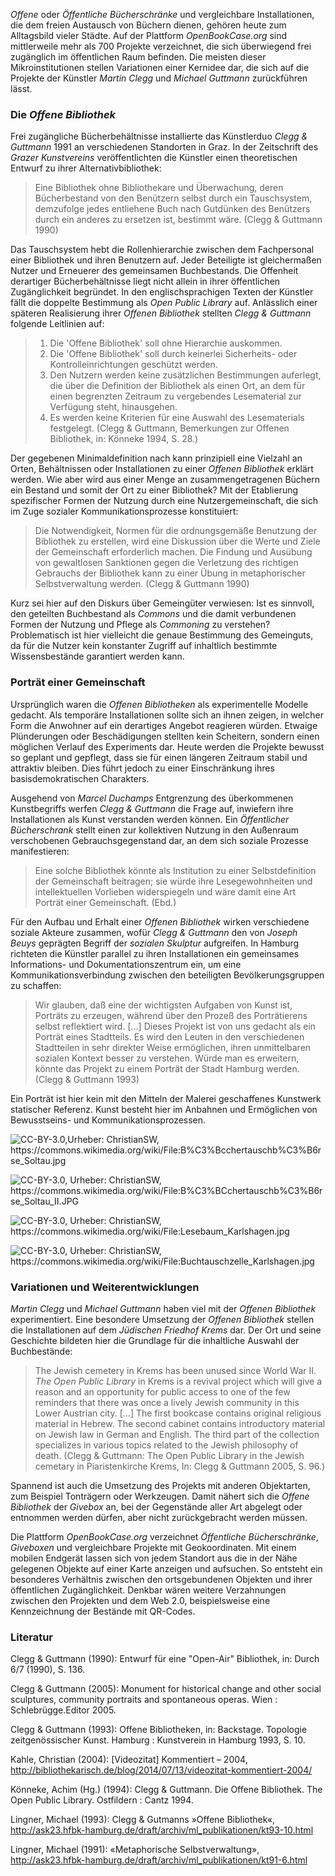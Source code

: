 *Offene* oder *Öffentliche Bücherschränke* und vergleichbare
Installationen, die dem freien Austausch von Büchern dienen, gehören
heute zum Alltagsbild vieler Städte. Auf der Plattform
*OpenBookCase.org* sind mittlerweile mehr als 700 Projekte verzeichnet,
die sich überwiegend frei zugänglich im öffentlichen Raum befinden. Die
meisten dieser Mikroinstitutionen stellen Variationen einer Kernidee
dar, die sich auf die Projekte der Künstler *Martin Clegg* und *Michael
Guttmann* zurückführen lässt.

### Die *Offene Bibliothek*

Frei zugängliche Bücherbehältnisse installierte das Künstlerduo *Clegg &
Guttmann* 1991 an verschiedenen Standorten in Graz. In der Zeitschrift
des *Grazer Kunstvereins* veröffentlichten die Künstler einen
theoretischen Entwurf zu ihrer Alternativbibliothek:

> Eine Bibliothek ohne Bibliothekare und Überwachung, deren Bücherbestand
von den Benützern selbst durch ein Tauschsystem, demzufolge jedes
entliehene Buch nach Gutdünken des Benützers durch ein anderes zu
ersetzen ist, bestimmt wäre. (Clegg & Guttmann 1990)

Das Tauschsystem hebt die Rollenhierarchie zwischen dem Fachpersonal
einer Bibliothek und ihren Benutzern auf. Jeder Beteiligte ist
gleichermaßen Nutzer und Erneuerer des gemeinsamen Buchbestands. Die
Offenheit derartiger Bücherbehältnisse liegt nicht allein in ihrer
öffentlichen Zugänglichkeit begründet. In den englischsprachigen Texten
der Künstler fällt die doppelte Bestimmung als *Open Public Library*
auf. Anlässlich einer späteren Realisierung ihrer *Offenen Bibliothek*
stellten *Clegg & Guttmann* folgende Leitlinien auf:

> 1. Die 'Offene Bibliothek' soll ohne Hierarchie auskommen. 
> 2. Die 'Offene Bibliothek' soll durch keinerlei Sicherheits- oder
Kontrolleinrichtungen geschützt werden. 
> 3. Den Nutzern werden keine
zusätzlichen Bestimmungen auferlegt, die über die Definition der
Bibliothek als einen Ort, an dem für einen begrenzten Zeitraum zu
vergebendes Lesematerial zur Verfügung steht, hinausgehen. 
> 4. Es werden
keine Kriterien für eine Auswahl des Lesematerials festgelegt. (Clegg & Guttmann, Bemerkungen zur Offenen Bibliothek, in: Könneke 1994,
S. 28.)

Der gegebenen Minimaldefinition nach kann prinzipiell eine Vielzahl an
Orten, Behältnissen oder Installationen zu einer *Offenen Bibliothek*
erklärt werden. Wie aber wird aus einer Menge an zusammengetragenen
Büchern ein Bestand und somit der Ort zu einer Bibliothek? Mit der
Etablierung spezifischer Formen der Nutzung durch eine
Nutzergemeinschaft, die sich im Zuge sozialer Kommunikationsprozesse
konstituiert:

> Die Notwendigkeit, Normen für die ordnungsgemäße Benutzung der
Bibliothek zu erstellen, wird eine Diskussion über die Werte und Ziele
der Gemeinschaft erforderlich machen. Die Findung und Ausübung von
gewaltlosen Sanktionen gegen die Verletzung des richtigen Gebrauchs der
Bibliothek kann zu einer Übung in metaphorischer Selbstverwaltung
werden. (Clegg & Guttmann 1990)

Kurz sei hier auf den Diskurs über Gemeingüter verwiesen: Ist es
sinnvoll, den geteilten Buchbestand als *Commons* und die damit
verbundenen Formen der Nutzung und Pflege als *Commoning* zu verstehen?
Problematisch ist hier vielleicht die genaue Bestimmung des Gemeinguts,
da für die Nutzer kein konstanter Zugriff auf inhaltlich bestimmte
Wissensbestände garantiert werden kann.

### Porträt einer Gemeinschaft

Ursprünglich waren die *Offenen Bibliotheken* als experimentelle Modelle
gedacht. Als temporäre Installationen sollte sich an ihnen zeigen, in
welcher Form die Anwohner auf ein derartiges Angebot reagieren würden.
Etwaige Plünderungen oder Beschädigungen stellten kein Scheitern,
sondern einen möglichen Verlauf des Experiments dar. Heute werden die
Projekte bewusst so geplant und gepflegt, dass sie für einen längeren
Zeitraum stabil und attraktiv bleiben. Dies führt jedoch zu einer
Einschränkung ihres basisdemokratischen Charakters.

Ausgehend von *Marcel Duchamps* Entgrenzung des überkommenen
Kunstbegriffs werfen *Clegg & Guttmann* die Frage auf, inwiefern ihre
Installationen als Kunst verstanden werden können. Ein *Öffentlicher
Bücherschrank* stellt einen zur kollektiven Nutzung in den Außenraum
verschobenen Gebrauchsgegenstand dar, an dem sich soziale Prozesse
manifestieren:

> Eine solche Bibliothek könnte als Institution zu einer Selbstdefinition
der Gemeinschaft beitragen; sie würde ihre Lesegewohnheiten und
intellektuellen Vorlieben widerspiegeln und wäre damit eine Art Porträt
einer Gemeinschaft. (Ebd.)

Für den Aufbau und Erhalt einer *Offenen Bibliothek* wirken verschiedene
soziale Akteure zusammen, wofür *Clegg & Guttmann* den von *Joseph
Beuys* geprägten Begriff der *sozialen Skulptur* aufgreifen. In Hamburg
richteten die Künstler parallel zu ihren Installationen ein gemeinsames
Informations- und Dokumentationszentrum ein, um eine
Kommunikationsverbindung zwischen den beteiligten Bevölkerungsgruppen zu
schaffen:

> Wir glauben, daß eine der wichtigsten Aufgaben von Kunst ist, Porträts
zu erzeugen, während über den Prozeß des Porträtierens selbst
reflektiert wird. […] Dieses Projekt ist von uns gedacht als ein Porträt
eines Stadtteils. Es wird den Leuten in den verschiedenen Stadtteilen in
sehr direkter Weise ermöglichen, ihren unmittelbaren sozialen Kontext
besser zu verstehen. Würde man es erweitern, könnte das Projekt zu einem
Porträt der Stadt Hamburg werden. (Clegg & Guttmann 1993)

Ein Porträt ist hier kein mit den Mitteln der Malerei geschaffenes
Kunstwerk statischer Referenz. Kunst besteht hier im Anbahnen und
Ermöglichen von Bewusstseins- und Kommunikationsprozessen.

![CC-BY-3.0,Urheber: ChristianSW, <https://commons.wikimedia.org/wiki/File:B%C3%Bcchertauschb%C3%B6rse_Soltau.jpg>](img/BuchertauschborseSoltau.jpg)

![CC-BY-3.0, Urheber: ChristianSW, <https://commons.wikimedia.org/wiki/File:B%C3%BCchertauschb%C3%B6rse_Soltau_II.JPG>](img/BuchertauschborseSoltauII.jpg)

![CC-BY-3.0, Urheber: ChristianSW, <https://commons.wikimedia.org/wiki/File:Lesebaum_Karlshagen.jpg>](img/LesebaumKarlshagen.jpg)

![CC-BY-3.0, Urheber: ChristianSW, <https://commons.wikimedia.org/wiki/File:Buchtauschzelle_Karlshagen.jpg>](img/BuchtauschzelleKarlshagen.jpg)

### Variationen und Weiterentwicklungen

*Martin Clegg* und *Michael Guttmann* haben viel mit der *Offenen
Bibliothek* experimentiert. Eine besondere Umsetzung der *Offenen*
*Bibliothek* stellen die Installationen auf dem *Jüdischen Friedhof
Krems* dar. Der Ort und seine Geschichte bildeten hier die Grundlage für
die inhaltliche Auswahl der Buchbestände:

> The Jewish cemetery in Krems has been unused since World War II. *The
Open Public Library* in Krems is a revival project which will give a
reason and an opportunity for public access to one of the few reminders
that there was once a lively Jewish community in this Lower Austrian
city. […] The first bookcase contains original religious material in
Hebrew. The second cabinet contains introductory material on Jewish law
in German and English. The third part of the collection specializes in
various topics related to the Jewish philosophy of death. (Clegg &
Guttmann: The Open Public Library in the Jewish cemetary in
Piaristenkirche Krems, In: Clegg & Guttmann 2005, S. 96.)

Spannend ist auch die Umsetzung des Projekts mit anderen Objektarten,
zum Beispiel Tonträgern oder Werkzeugen. Damit nähert sich die *Offene
Bibliothek* der *Givebox* an, bei der Gegenstände aller Art abgelegt
oder entnommen werden dürfen, aber nicht zurückgebracht werden müssen.

Die Plattform *OpenBookCase.org* verzeichnet *Öffentliche
Bücherschränke*, *Giveboxen* und vergleichbare Projekte mit
Geokoordinaten. Mit einem mobilen Endgerät lassen sich von jedem
Standort aus die in der Nähe gelegenen Objekte auf einer Karte anzeigen
und aufsuchen. So entsteht ein besonderes Verhältnis zwischen den
ortsgebundenen Objekten und ihrer öffentlichen Zugänglichkeit. Denkbar
wären weitere Verzahnungen zwischen den Projekten und dem Web 2.0,
beispielsweise eine Kennzeichnung der Bestände mit QR-Codes.

### Literatur

Clegg & Guttmann (1990): Entwurf für eine "Open-Air" Bibliothek, in:
Durch 6/7 (1990), S. 136.

Clegg & Guttmann (2005): Monument for historical change and other social
sculptures, community portraits and spontaneous operas. Wien :
Schlebrügge.Editor 2005.

Clegg & Guttmann (1993): Offene Bibliotheken, in: Backstage. Topologie
zeitgenössischer Kunst. Hamburg : Kunstverein in Hamburg 1993, S. 10.

Kahle, Christian (2004): [Videozitat] Kommentiert – 2004,
<http://bibliothekarisch.de/blog/2014/07/13/videozitat-kommentiert-2004/>

Könneke, Achim (Hg.) (1994): Clegg & Guttmann. Die Offene Bibliothek.
The Open Public Library. Ostfildern : Cantz 1994.

Lingner, Michael (1993): Clegg & Gutmanns »Offene Bibliothek«,
<http://ask23.hfbk-hamburg.de/draft/archiv/ml_publikationen/kt93-10.html>

Lingner, Michael (1991): «Metaphorische Selbstverwaltung»,
<http://ask23.hfbk-hamburg.de/draft/archiv/ml_publikationen/kt91-6.html>
